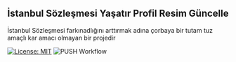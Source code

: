 ## İstanbul Sözleşmesi Yaşatır Profil Resim Güncelle

İstanbul Sözleşmesi farkınadlığını arttırmak adına çorbaya bir tutam tuz amaçlı kar amacı olmayan bir projedir


[![License: MIT](https://img.shields.io/badge/License-MIT-yellow.svg)](https://opensource.org/licenses/MIT)
![PUSH Workflow](https://github.com/aertas/istanbul-sozlesmesi-yasatir/workflows/PUSH%20Workflow/badge.svg)

